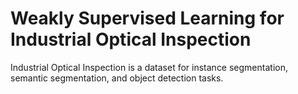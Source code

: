 # Weakly Supervised Learning for Industrial Optical Inspection

Industrial Optical Inspection is a dataset for instance segmentation, semantic segmentation, and object detection tasks.